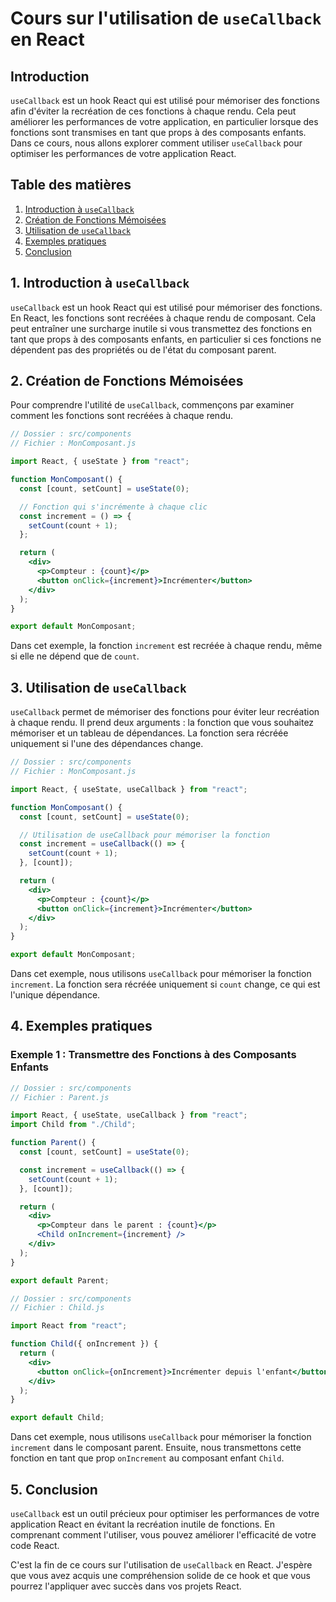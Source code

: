 # Cours sur l'utilisation de `useCallback` en React

## Introduction

`useCallback` est un hook React qui est utilisé pour mémoriser des fonctions afin d'éviter la recréation de ces fonctions à chaque rendu. Cela peut améliorer les performances de votre application, en particulier lorsque des fonctions sont transmises en tant que props à des composants enfants. Dans ce cours, nous allons explorer comment utiliser `useCallback` pour optimiser les performances de votre application React.

## Table des matières

1. [Introduction à `useCallback`](#introduction-à-usecallback)
2. [Création de Fonctions Mémoisées](#création-de-fonctions-mémoisées)
3. [Utilisation de `useCallback`](#utilisation-de-usecallback)
4. [Exemples pratiques](#exemples-pratiques)
5. [Conclusion](#conclusion)

## 1. Introduction à `useCallback`

`useCallback` est un hook React qui est utilisé pour mémoriser des fonctions. En React, les fonctions sont recréées à chaque rendu de composant. Cela peut entraîner une surcharge inutile si vous transmettez des fonctions en tant que props à des composants enfants, en particulier si ces fonctions ne dépendent pas des propriétés ou de l'état du composant parent.

## 2. Création de Fonctions Mémoisées

Pour comprendre l'utilité de `useCallback`, commençons par examiner comment les fonctions sont recréées à chaque rendu.

```jsx
// Dossier : src/components
// Fichier : MonComposant.js

import React, { useState } from "react";

function MonComposant() {
  const [count, setCount] = useState(0);

  // Fonction qui s'incrémente à chaque clic
  const increment = () => {
    setCount(count + 1);
  };

  return (
    <div>
      <p>Compteur : {count}</p>
      <button onClick={increment}>Incrémenter</button>
    </div>
  );
}

export default MonComposant;
```

Dans cet exemple, la fonction `increment` est recréée à chaque rendu, même si elle ne dépend que de `count`.

## 3. Utilisation de `useCallback`

`useCallback` permet de mémoriser des fonctions pour éviter leur recréation à chaque rendu. Il prend deux arguments : la fonction que vous souhaitez mémoriser et un tableau de dépendances. La fonction sera récréée uniquement si l'une des dépendances change.

```jsx
// Dossier : src/components
// Fichier : MonComposant.js

import React, { useState, useCallback } from "react";

function MonComposant() {
  const [count, setCount] = useState(0);

  // Utilisation de useCallback pour mémoriser la fonction
  const increment = useCallback(() => {
    setCount(count + 1);
  }, [count]);

  return (
    <div>
      <p>Compteur : {count}</p>
      <button onClick={increment}>Incrémenter</button>
    </div>
  );
}

export default MonComposant;
```

Dans cet exemple, nous utilisons `useCallback` pour mémoriser la fonction `increment`. La fonction sera récréée uniquement si `count` change, ce qui est l'unique dépendance.

## 4. Exemples pratiques

### Exemple 1 : Transmettre des Fonctions à des Composants Enfants

```jsx
// Dossier : src/components
// Fichier : Parent.js

import React, { useState, useCallback } from "react";
import Child from "./Child";

function Parent() {
  const [count, setCount] = useState(0);

  const increment = useCallback(() => {
    setCount(count + 1);
  }, [count]);

  return (
    <div>
      <p>Compteur dans le parent : {count}</p>
      <Child onIncrement={increment} />
    </div>
  );
}

export default Parent;
```

```jsx
// Dossier : src/components
// Fichier : Child.js

import React from "react";

function Child({ onIncrement }) {
  return (
    <div>
      <button onClick={onIncrement}>Incrémenter depuis l'enfant</button>
    </div>
  );
}

export default Child;
```

Dans cet exemple, nous utilisons `useCallback` pour mémoriser la fonction `increment` dans le composant parent. Ensuite, nous transmettons cette fonction en tant que prop `onIncrement` au composant enfant `Child`.

## 5. Conclusion

`useCallback` est un outil précieux pour optimiser les performances de votre application React en évitant la recréation inutile de fonctions. En comprenant comment l'utiliser, vous pouvez améliorer l'efficacité de votre code React.

C'est la fin de ce cours sur l'utilisation de `useCallback` en React. J'espère que vous avez acquis une compréhension solide de ce hook et que vous pourrez l'appliquer avec succès dans vos projets React.
